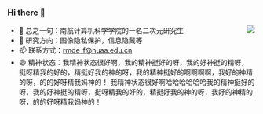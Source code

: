 ### Hi there 👋

- 🔭 总之一句：南航计算机科学学院的一名二次元研究生<img align="right" src="https://github-readme-stats.vercel.app/api?username=RMDE&show_icons=true">
- 🌱 研究方向：图像隐私保护，信息隐藏等
- 📫 联系方式：rmde_f@nuaa.edu.cn
- 😄 精神状态：我精神状态很好啊，我的精神挺好的呀，我的好神挺的精呀，挺呀精我的好的，精挺好我的神的呀，我的精神挺好的啊啊啊啊，我好的神精的呀，的的好呀精我妈神的！ 我精神状态很好啊哈哈哈哈哈哈我的精神挺好的呀，我的好神挺的精呀，挺呀精我的好的，精挺好我的神的呀，我好的神精的呀，的的好呀精我妈神的！
